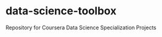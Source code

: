 data-science-toolbox
====================

Repository for Coursera Data Science Specialization Projects
